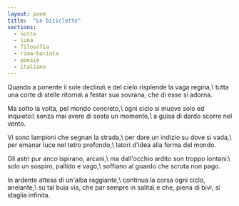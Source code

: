```yaml
---
layout: poem
title:  "Le biciclette"
sections:
  - notte
  - luna
  - filosofia
  - rima-baciata
  - poesie
  - italiano
---
```


Quando a ponente il sole declina\\
e del cielo risplende la vaga regina,\\
tutta una corte di stelle ritorna\\
a festar sua sovrana, che di esse si adorna.

Ma sotto la volta, pel mondo concreto,\\
ogni ciclo si muove solo ed inquieto:\\
senza mai avere di sosta un momento,\\
a guisa di dardo scorre nel vento.

Vi sono lampioni che segnan la strada,\\
per dare un indizio su dove si vada,\\
per emanar luce nel tetro profondo,\\
latori d'idea alla forma del mondo.

Gli astri pur anco ispirano, arcani,\\
ma dall'occhio ardito son troppo lontani:\\
solo un sospiro, pallido e vago,\\
soffiano al guardo che scruta non pago.

In ardente attesa di un'alba raggiante,\\
continua la corsa ogni ciclo, anelante,\\
su tal buia via, che par sempre in salita\\
e che, piena di bivi, si staglia infinita.
